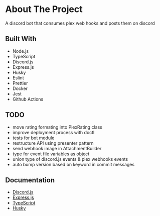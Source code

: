 # About The Project

A discord bot that consumes plex web hooks and posts them on discord

## Built With

- Node.js
- TypeScript
- Discord.js
- Express.js
- Husky
- Eslint
- Prettier
- Docker
- Jest
- Github Actions

## TODO

- move rating formating into PlexRating class
- improve deployment process with doctl
- tests for bot module
- restructure API using presenter pattern
- send webhook image in AttachmentBuilder
- type for event file variables as object
- union type of discord.js events & plex webhooks events
- auto bump version based on keyword in commit messages

## Documentation

- [Discord.js](https://old.discordjs.dev/#/docs/discord.js/main/general/welcome)
- [Express.js](https://expressjs.com/en/4x/api.html)
- [TypeScript](https://www.typescriptlang.org/docs/handbook/typescript-in-5-minutes.html)
- [Husky](https://typicode.github.io/husky/)
